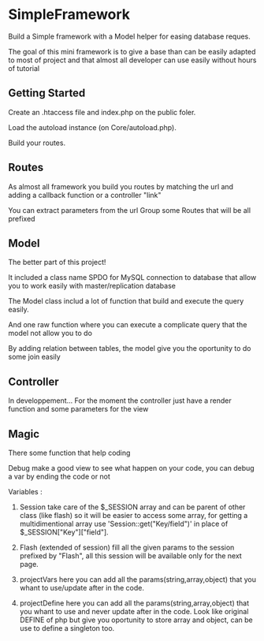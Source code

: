 # SimpleFramework
Build a Simple framework with a Model helper for easing database reques.

The goal of this mini framework is to give a base than can be easily adapted to most of project and that almost all developer can use easily without hours of tutorial


Getting Started
--------------------------------------------------

Create an .htaccess file and index.php on the public foler.

Load the autoload instance (on Core/autoload.php).

Build your routes.


Routes
--------------------------------------------------
As almost all framework you build you routes by matching the url and adding a callback function or a controller "link"

You can extract parameters from the url 
Group some Routes that will be all prefixed


Model
--------------------------------------------------
The better part of this project!

It included a class name SPDO for MySQL connection to database that allow you to work easily with master/replication database

The Model class includ a lot of function that build and execute the query easily.

And one raw function where you can execute a complicate query that the model not allow you to do

By adding relation between tables, the model give you the oportunity to do some join easily


Controller
--------------------------------------------------
In developpement...
For the moment the controller just have a render function and some parameters for the view


Magic
--------------------------------------------------
There some function that help coding

Debug make a good view to see what happen on your code, you can debug a var by ending the code or not

Variables :

  1) Session take care of the $_SESSION array and can be parent of other class (like flash) so it will be easier to access some array, for getting a multidimentional array use 'Session::get("Key/field")' in place of $_SESSION["Key"]["field"].
  
  2) Flash (extended of session) fill all the given params to the session prefixed by "Flash", all this session will be available only for the next page.
  
  3) projectVars here you can add all the params(string,array,object) that you whant to use/update after in the code.
  
  4) projectDefine here you can add all the params(string,array,object) that you whant to use and never update after in the code. Look like original DEFINE of php but give you oportunity to store array and object, can be use to define a singleton too.
